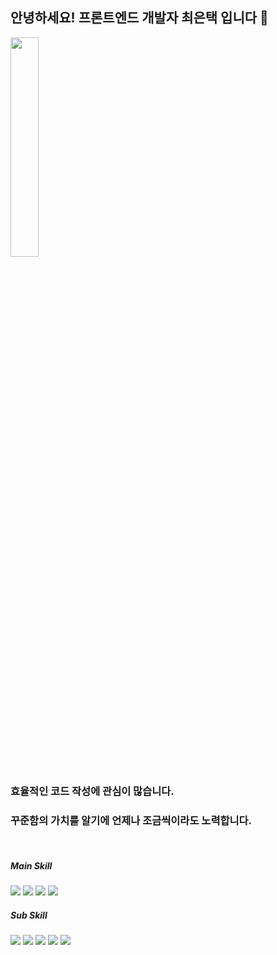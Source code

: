 <div>

## 안녕하세요! 프론트엔드 개발자 최은택 입니다 👋

<img width="30%" src="https://github.com/euntaek419/euntaek419/assets/100109284/afeb686c-2a15-47f5-b07e-0a3cdffa3daf"/>





### 효율적인 코드 작성에 관심이 많습니다. 
### 꾸준함의 가치를 알기에 언제나 조금씩이라도 노력합니다.

<br />

##### Main Skill
<div>
  <img src="https://img.shields.io/badge/html5-E34F26?style=for-the-badge&logo=html5&logoColor=white">
  <img src="https://img.shields.io/badge/css-1572B6?style=for-the-badge&logo=css3&logoColor=white">
  <img src="https://img.shields.io/badge/javascript-F7DF1E?style=for-the-badge&logo=javascript&logoColor=black">
  <img src='https://img.shields.io/badge/Vue.js-35495E?style=for-the-badge&logo=vuedotjs&logoColor=4FC08D'/>
</div>


##### Sub Skill

<div>
  <img src="https://img.shields.io/badge/springboot-6DB33F?style=for-the-badge&logo=springboot&logoColor=white">
  <img src="https://img.shields.io/badge/mysql-4479A1?style=for-the-badge&logo=mysql&logoColor=white"> 
  <img src="https://img.shields.io/badge/mariaDB-003545?style=for-the-badge&logo=mariaDB&logoColor=white">
  <img src="https://img.shields.io/badge/bootstrap-7952B3?style=for-the-badge&logo=bootstrap&logoColor=white">
  <img src="https://img.shields.io/badge/python-3776AB?style=for-the-badge&logo=python&logoColor=white">
</div>




<!--
**euntaek419/euntaek419** is a ✨ _special_ ✨ repository because its `README.md` (this file) appears on your GitHub profile.

Here are some ideas to get you started:

- 🔭 I’m currently working on ...
- 🌱 I’m currently learning ...
- 👯 I’m looking to collaborate on ...
- 🤔 I’m looking for help with ...
- 💬 Ask me about ...
- 📫 How to reach me: ...
- 😄 Pronouns: ...
- ⚡ Fun fact: ...
-->


</div>